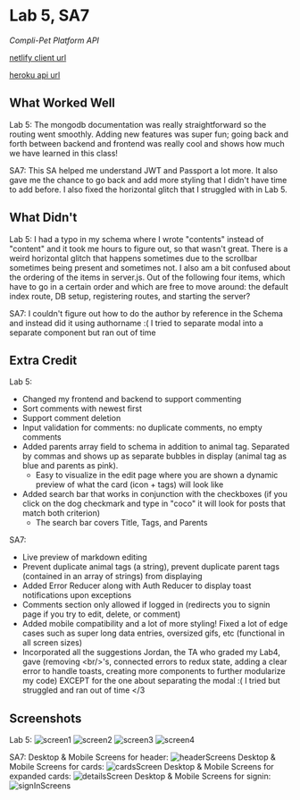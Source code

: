 # Lab 5, SA7

*Compli-Pet Platform API*

[netlify client url](https://snowxposts.netlify.app/)

[heroku api url](https://compli-pet-platform-server.herokuapp.com/)

## What Worked Well
Lab 5: The mongodb documentation was really straightforward so the routing went smoothly. Adding new features was super fun; going back and forth between backend and frontend was really cool and shows how much we have learned in this class!

SA7: This SA helped me understand JWT and Passport a lot more. It also gave me the chance to go back and add more styling that I didn't have time to add before. I also fixed the horizontal glitch that I struggled with in Lab 5. 

## What Didn't
Lab 5: I had a typo in my schema where I wrote "contents" instead of "content" and it took me hours to figure out, so that wasn't great. There is a weird horizontal glitch that happens sometimes due to the scrollbar sometimes being present and sometimes not. I also am a bit confused about the ordering of the items in server.js. Out of the following four items, which have to go in a certain order and which are free to move around: the default index route, DB setup, registering routes, and starting the server? 

SA7: I couldn't figure out how to do the author by reference in the Schema and instead did it using authorname :( I tried to separate modal into a separate component but ran out of time

## Extra Credit
Lab 5:
- Changed my frontend and backend to support commenting
- Sort comments with newest first
- Support comment deletion
- Input validation for comments: no duplicate comments, no empty comments
- Added parents array field to schema in addition to animal tag. Separated by commas and shows up as separate bubbles in display (animal tag as blue and parents as pink).
  - Easy to visualize in the edit page where you are shown a dynamic preview of what the card (icon + tags) will look like
- Added search bar that works in conjunction with the checkboxes (if you click on the dog checkmark and type in "coco" it will look for posts that match both criterion)
  - The search bar covers Title, Tags, and Parents

SA7:
- Live preview of markdown editing
- Prevent duplicate animal tags (a string), prevent duplicate parent tags (contained in an array of strings) from displaying
- Added Error Reducer along with Auth Reducer to display toast notifications upon exceptions
- Comments section only allowed if logged in (redirects you to signin page if you try to edit, delete, or comment)
- Added mobile compatibility and a lot of more styling! Fixed a lot of edge cases such as super long data entries, oversized gifs, etc (functional in all screen sizes)
- Incorporated all the suggestions Jordan, the TA who graded my Lab4, gave (removing \<br/\>'s, connected errors to redux state, adding a clear error to handle toasts, creating more components to further modularize my code) EXCEPT for the one about separating the modal :( I tried but struggled and ran out of time </3

## Screenshots
Lab 5:
![screen1](https://user-images.githubusercontent.com/38738497/118359051-97472c80-b54f-11eb-8453-ba2b7d353d8f.PNG)
![screen2](https://user-images.githubusercontent.com/38738497/118359052-97dfc300-b54f-11eb-9692-27336ddbaab9.PNG)
![screen3](https://user-images.githubusercontent.com/38738497/118359053-97dfc300-b54f-11eb-918e-ed08ee73e3dc.PNG)
![screen4](https://user-images.githubusercontent.com/38738497/118359054-97dfc300-b54f-11eb-8cb3-a3880145771d.PNG)

SA7:
Desktop & Mobile Screens for header:
![headerScreens](https://user-images.githubusercontent.com/38738497/118756592-42e6ca00-b839-11eb-9eca-0e57df9ab9bf.PNG)
Desktop & Mobile Screens for cards:
![cardsScreen](https://user-images.githubusercontent.com/38738497/118756597-45e1ba80-b839-11eb-8c18-742965902f5c.PNG)
Desktop & Mobile Screens for expanded cards:
![detailsScreen](https://user-images.githubusercontent.com/38738497/118756601-48441480-b839-11eb-84fa-7208a179e0fb.PNG)
Desktop & Mobile Screens for signin:
![signInScreens](https://user-images.githubusercontent.com/38738497/118756604-4aa66e80-b839-11eb-8321-a75827e82969.PNG)





